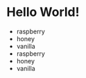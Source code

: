 <h1>Hello World!</h1>

<ul>
<li> raspberry </li>
<li> honey </li>
<li> vanilla </li>
<li> raspberry </li>
<li> honey </li>
<li> vanilla </li>
</ul>
